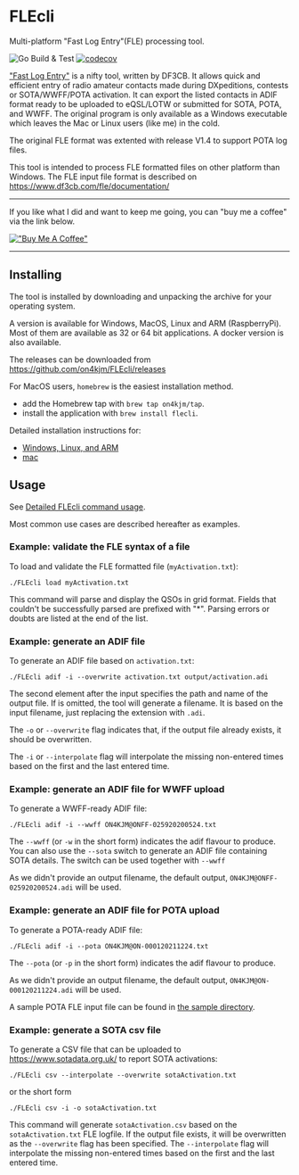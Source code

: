 # FLEcli

Multi-platform "Fast Log Entry"(FLE) processing tool.

![Go Build & Test](https://github.com/jmMeessen/FLEcli/workflows/Go%20Build%20&%20Test/badge.svg)
[![codecov](https://codecov.io/gh/on4kjm/FLEcli/branch/master/graph/badge.svg)](https://codecov.io/gh/on4kjm/FLEcli)

["Fast Log Entry"](https://www.df3cb.com/fle/) is a nifty tool, written by DF3CB. It allows quick and efficient entry of radio amateur contacts made during DXpeditions, contests or SOTA/WWFF/POTA activation. It can export the listed contacts in ADIF format ready to be uploaded to eQSL/LOTW or submitted for SOTA, POTA, and WWFF. The original program is only available as a Windows executable which leaves the Mac or Linux users (like me) in the cold.

The original FLE format was extented with release V1.4 to support POTA log files.

This tool is intended to process FLE formatted files on other platform than Windows. The FLE input file format is described on <https://www.df3cb.com/fle/documentation/>

------

If you like what I did and want to keep me going, you can "buy me a coffee" via the link below.

[!["Buy Me A Coffee"](https://www.buymeacoffee.com/assets/img/custom_images/orange_img.png)](https://www.buymeacoffee.com/on4kjm)

------

## Installing

The tool is installed by downloading and unpacking the archive for your operating system.

A version is available for Windows, MacOS, Linux and ARM (RaspberryPi).
Most of them are available as 32 or 64 bit applications.
A docker version is also available.

The releases can be downloaded from <https://github.com/on4kjm/FLEcli/releases>

For MacOS users, `homebrew` is the easiest installation method.

* add the Homebrew tap with `brew tap on4kjm/tap`.
* install the application with `brew install flecli`.

Detailed installation instructions for:

* [Windows, Linux, and ARM](doc/install.md)
* [mac](doc/install_mac.md)

## Usage

See [Detailed FLEcli command usage](doc/usage.md).

Most common use cases are described hereafter as examples.

### Example: validate the FLE syntax of a file

To load and validate the FLE formatted file (`myActivation.txt`):

```shell
./FLEcli load myActivation.txt
```

This command will parse and display the QSOs in grid format.
Fields that couldn't be successfully parsed are prefixed with "*".
Parsing errors or doubts are listed at the end of the list.

### Example: generate an ADIF file

To generate an ADIF file based on `activation.txt`:

```shell
./FLEcli adif -i --overwrite activation.txt output/activation.adi
```

The second element after the input specifies the path and name of the output file.
If is omitted, the tool will generate a filename.
It is based on the input filename, just replacing the extension with `.adi`.

The `-o` or `--overwrite` flag indicates that, if the output file already exists, it should be overwritten.

The `-i` or `--interpolate` flag will interpolate the missing non-entered times based on the first and the last entered time.

### Example: generate an ADIF file for WWFF upload

To generate a WWFF-ready ADIF file:

```shell
./FLEcli adif -i --wwff ON4KJM@ONFF-025920200524.txt 
```

The `--wwff` (or `-w` in the short form) indicates the adif flavour to produce.
You can also use the `--sota` switch to generate an ADIF file containing SOTA details.
The switch can be used together with `--wwff`

As we didn't provide an output filename, the default output, `ON4KJM@ONFF-025920200524.adi` will be used.  

### Example: generate an ADIF file for POTA upload

To generate a POTA-ready ADIF file:

```shell
./FLEcli adif -i --pota ON4KJM@ON-000120211224.txt 
```

The `--pota` (or `-p` in the short form) indicates the adif flavour to produce.

As we didn't provide an output filename, the default output, `ON4KJM@ON-000120211224.adi` will be used.  

A sample POTA FLE input file can be found in [the sample directory](test/data/sample_pota.txt).

### Example: generate a SOTA csv file

To generate a CSV file that can be uploaded to <https://www.sotadata.org.uk/> to report SOTA activations:

```shell
./FLEcli csv --interpolate --overwrite sotaActivation.txt
```

or the short form

```shell
./FLEcli csv -i -o sotaActivation.txt
```

This command will generate `sotaActivation.csv` based on the `sotaActivation.txt` FLE logfile.
If the output file exists, it will be overwritten as the `--overwrite` flag has been specified.
The `--interpolate` flag will interpolate the missing non-entered times based on the first and the last entered time.
